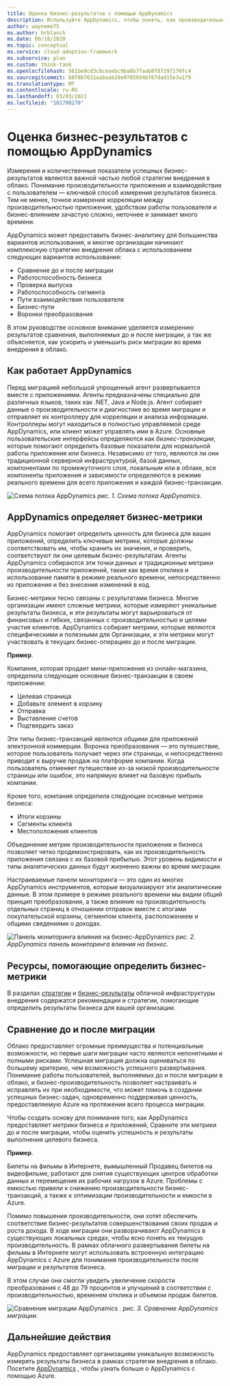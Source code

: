 ```yaml
---
title: Оценка бизнес-результатов с помощью AppDynamics
description: Используйте AppDynamics, чтобы понять, как производительность приложения и взаимодействие с пользователем влияют на результаты бизнеса.
author: wayneme75
ms.author: brblanch
ms.date: 09/18/2020
ms.topic: conceptual
ms.service: cloud-adoption-framework
ms.subservice: plan
ms.custom: think-tank
ms.openlocfilehash: 561be9cd3c8ceaebc9ba8b7faab8f87297170fc4
ms.sourcegitcommit: b8f8b7631aabaab28e9705934bf67dad15e3a179
ms.translationtype: MT
ms.contentlocale: ru-RU
ms.lasthandoff: 03/03/2021
ms.locfileid: "101790278"
---
```

<!-- docutune:casing "Movie Tickets Online" -->

# <a name="measure-business-outcomes-with-appdynamics"></a>Оценка бизнес-результатов с помощью AppDynamics

Измерения и количественные показатели успешных бизнес-результатов являются важной частью любой стратегии внедрения в облако. Понимание производительности приложения и взаимодействие с пользователем — ключевой способ измерения результатов бизнеса. Тем не менее, точное измерение корреляции между производительностью приложения, удобством работы пользователя и бизнес-влиянием зачастую сложно, неточнее и занимает много времени.

AppDynamics может предоставить бизнес-аналитику для большинства вариантов использования, и многие организации начинают комплексную стратегию внедрения облака с использованием следующих вариантов использования:

- Сравнение до и после миграции
- Работоспособность бизнеса
- Проверка выпуска
- Работоспособность сегмента
- Пути взаимодействия пользователя
- Бизнес-пути
- Воронки преобразования

В этом руководстве основное внимание уделяется измерению результатов сравнения, выполняемых до и после миграции, а так же объясняется, как ускорить и уменьшить риск миграции во время внедрения в облако.

## <a name="how-appdynamics-works"></a>Как работает AppDynamics

Перед миграцией небольшой упрощенный агент развертывается вместе с приложениями. Агенты предназначены специально для различных языков, таких как .NET, Java и Node.js. Агент собирает данные о производительности и диагностике во время миграции и отправляет их контроллеру для корреляции и анализа информации. Контроллеры могут находиться в полностью управляемой среде AppDynamics, или клиент может управлять ими в Azure. Основные пользовательские интерфейсы определяются как *бизнес-транзакции*, которые помогают определить базовые показатели для нормальной работы приложения или бизнеса. Независимо от того, являются ли они традиционной серверной инфраструктурой, базой данных, компонентами по промежуточного слоя, локальным или в облаке, все компоненты приложения и зависимости определяются в режиме реального времени для всего приложения и каждой бизнес-транзакции.

![Схема потока AppDynamics ](./media/app-dynamics-flow-map.jpg)
 *рис. 1. Схема потока AppDynamics.*

## <a name="appdynamics-identifies-business-metrics"></a>AppDynamics определяет бизнес-метрики

AppDynamics помогает определить ценность для бизнеса для ваших приложений, определить ключевые метрики, которые должны соответствовать им, чтобы хранить их значения, и проверить, соответствуют ли они целевым бизнес-результатам. Агенты AppDynamics собираются эти точки данных и традиционные метрики производительности приложений, такие как время отклика и использование памяти в режиме реального времени, непосредственно из приложения и без внесения изменений в код.

Бизнес-метрики тесно связаны с результатами бизнеса. Многие организации имеют сложные метрики, которые измеряют уникальные результаты бизнеса, и эти результаты могут варьироваться от финансовых и гибких, связанных с производительностью и целями участия клиентов. AppDynamics собирает метрики, которые являются специфическими и полезными для Организации, и эти метрики могут участвовать в текущих бизнес-операциях до и после миграции.

**Пример**.

Компания, которая продает мини-приложения из онлайн-магазина, определила следующие основные бизнес-транзакции в своем приложении:

- Целевая страница
- Добавьте элемент в корзину
- Отправка
- Выставление счетов
- Подтвердить заказ

Эти типы бизнес-транзакций являются общими для приложений электронной коммерции. Воронка преобразования — это путешествие, которое пользователь получает через эти страницы, и непосредственно приводит к выручке продаж на платформе компании. Когда пользователь отменяет путешествие из-за низкой производительности страницы или ошибок, это напрямую влияет на базовую прибыль компании.

Кроме того, компания определила следующие основные метрики бизнеса:

- Итоги корзины
- Сегменты клиента
- Местоположения клиентов

Объединение метрик производительности приложения и бизнеса позволяет четко продемонстрировать, как их производительность приложения связана с их базовой прибылью. Этот уровень видимости и типы аналитических данных будут жизненно важны во время миграции.

Настраиваемые панели мониторинга — это один из многих AppDynamics инструментов, которые визуализируют эти аналитические данные. В этом примере в режиме реального времени мы видим общий принцип преобразования, а также влияние на производительность отдельных страниц в отношении отправок вместе с итогами покупательской корзины, сегментом клиента, расположением и общими сведениями о доходах.

![Панель мониторинга влияния на бизнес-AppDynamics ](./media/app-dynamics-business-impact-dashboard.jpg)
 *рис. 2. AppDynamics панель мониторинга влияния на бизнес.*

## <a name="resources-to-help-identify-business-metrics"></a>Ресурсы, помогающие определить бизнес-метрики

В разделах [стратегии](../strategy/index.md) и [бизнес-результаты](../strategy/business-outcomes/index.md) облачной инфраструктуры внедрения содержатся рекомендации и стратегии, помогающие определить результаты бизнеса для вашей организации.

## <a name="pre--and-post-migration-comparison"></a>Сравнение до и после миграции

Облако предоставляет огромные преимущества и потенциальные возможности, но первые шаги миграции часто являются непонятными и полными рисками. Успешная миграция должна оцениваться по большему критерию, чем возможность успешного развертывания. Понимание работы пользователей, выполняемых до и после миграции в облако, и бизнес-производительность позволяет настраивать и исправлять их при необходимости, что может помочь в создании успешных бизнес-задач, одновременно поддерживая ценность, предоставляемую Azure на протяжении всего процесса миграции.

Чтобы создать основу для понимания того, как AppDynamics предоставляет метрики бизнеса и приложений, Сравните эти метрики до и после миграции, чтобы оценить успешность и результаты выполнения целевого бизнеса.

**Пример**.

Билеты на фильмы в Интернете, вымышленный Продавец билетов на видеофильме, работают для снятия существующих центров обработки данных и перемещения их рабочих нагрузок в Azure. Проблемы с емкостью привели к снижению производительности бизнес-транзакций, а также к оптимизации производительности и емкости в Azure.

Помимо повышения производительности, они хотят обеспечить соответствие бизнес-результатов совершенствования своих продаж и роста дохода. В ходе миграции они разворачивают AppDynamics в существующих локальных средах, чтобы ясно понять их текущую производительность. В рамках облачного развертывания билеты на фильмы в Интернете могут использовать встроенную интеграцию AppDynamics с Azure для понимания производительности после миграции и результатов бизнеса.

В этом случае они смогли увидеть увеличение скорости преобразования с 48 до 79 процентов и улучшений в соответствии с производительностью, временем отклика и объемом продаж билетов.

![Сравнение миграции AppDynamics ](./media/app-dynamics-migration-comparison.jpg)
 *. рис. 3. Сравнение AppDynamics миграции.*

## <a name="next-steps"></a>Дальнейшие действия

AppDynamics предоставляет организациям уникальную возможность измерять результаты бизнеса в рамках стратегии внедрения в облако. Посетите [AppDynamics](https://www.appdynamics.com/solutions/azure-monitoring) , чтобы узнать больше о AppDynamics с помощью Azure.
